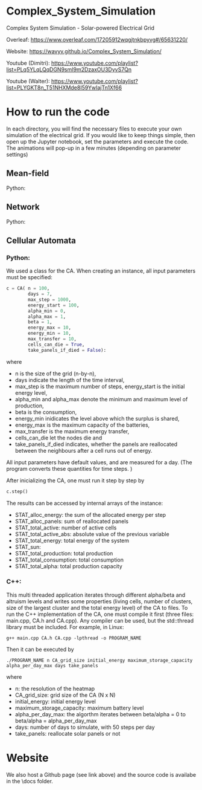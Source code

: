 # Complex_System_Simulation
Complex System Simulation - Solar-powered Electrical Grid

Overleaf: https://www.overleaf.com/17205912wqgjtnkbpyvg#/65631220/

Website: https://wavyv.github.io/Complex_System_Simulation/

Youtube (Dimitri): https://www.youtube.com/playlist?list=PLq5YLqLQqDGN9smI9m2DzaxOU3DyvS7Qn

Youtube (Walter): https://www.youtube.com/playlist?list=PLYGKT8n_T51NHXMde8I59YwIajTn1Xf66

# How to run the code

In each directory, you will find the necessary files to execute your own simulation of the electrical grid. If you would like to keep things simple, then open up the Jupyter notebook, set the parameters and execute the code. The animations will pop-up in a few minutes (depending on parameter settings) 

## Mean-field

Python:

## Network

Python:

## Cellular Automata

### Python:

We used a class for the CA. When creating an instance, all input parameters must be specified: 

```python
c = CA( n = 100,
        days = 7,
        max_step = 1000,
        energy_start = 100,
        alpha_min = 0,
        alpha_max = 1,
        beta = 1,
        energy_max = 10,
        energy_min = 10,
        max_transfer = 10,
        cells_can_die = True,
        take_panels_if_died = False):
```
where 
- n is the size of the grid (n-by-n), 
- days indicate the length of the time interval, 
- max_step is the maximum number of steps, energy_start is the initial energy level, 
- alpha_min and alpha_max denote the minimum and maximum level of production, 
- beta is the consumption, 
- energy_min inidicates the level above which the surplus is shared, 
- energy_max is the maximum capacity of the batteries, 
- max_transfer is the maximum energy transfer, 
- cells_can_die let the nodes die and 
- take_panels_if_died indicates, whether the panels are reallocated between the neighbours after a cell runs out of energy. 

All input parameters have default values, and are measured for a day. (The program converts these quantities for time steps. )

After inicializing the CA, one must run it step by step by 

```python
c.step()
```

The results can be accessed by internal arrays of the instance: 

- STAT_alloc_energy: the sum of the allocated energy per step
- STAT_alloc_panels: sum of reallocated panels
- STAT_total_active: number of active cells
- STAT_total_active_abs: absolute value of the previous variable
- STAT_total_energy: total energy of the system
- STAT_sun: 
- STAT_total_production: total production
- STAT_total_consumption: total consumption
- STAT_total_alpha: total production capacity

### C++:

This multi threaded application iterates through different alpha/beta and altruism levels and writes some properties (living cells, number of clusters, size of the largest cluster and the total energy level) of the CA to files. 
To run the C++ implementation of the CA, one must compile it first (three files: main.cpp, CA.h and CA.cpp). Any compiler can be used, but the std::thread library must be included. For example, in Linux:

```
g++ main.cpp CA.h CA.cpp -lpthread -o PROGRAM_NAME
```

Then it can be executed by 

```
./PROGRAM_NAME n CA_grid_size initial_energy maximum_storage_capacity alpha_per_day_max days take_panels
```

where

- n: the resolution of the heatmap
- CA_grid_size: grid size of the CA (N x N)
- initial_energy: initial energy level
- maximum_storage_capacity: maximum battery level
- alpha_per_day_max: the algorthm iterates between beta/alpha = 0 to beta/alpha = alpha_per_day_max
- days: number of days to simulate, with 50 steps per day
- take_panels: reallocate solar panels or not

# Website

We also host a Github page (see link above) and the source code is availabe in the \docs folder.
